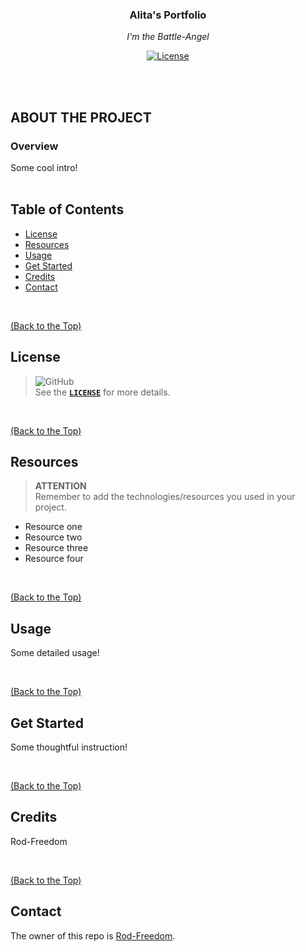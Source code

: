 <h3 align="center">Alita's Portfolio</h3>

<p align="center"><i>I'm the Battle-Angel</i></p>

<p align="center">
<a href="https://github.com/Rod-Freedom/Challenge-N2-AlitasPotfolio/blob/main/LICENSE"><img src="https://img.shields.io/github/license/Rod-Freedom/Challenge-N2-AlitasPotfolio?style=for-the-badge" alt="License"></a>
</p>

<br>
<br>

## **ABOUT THE PROJECT**
### **Overview**
Some cool intro!
<br>
<br>

## Table of Contents
- [License](#license)
- [Resources](#resources)
- [Usage](#usage)
- [Get Started](#get-started)
- [Credits](#credits)
- [Contact](#contact)

<br>

[(Back to the Top)](#about-the-project)

## License

> ![GitHub](https://img.shields.io/github/license/Rod-Freedom/Challenge-N2-AlitasPotfolio?style=for-the-badge)<br>
> See the **[`LICENSE`](https://github.com/Rod-Freedom/Challenge-N2-AlitasPotfolio/blob/main/LICENSE)** for more details.
    

<br>

[(Back to the Top)](#about-the-project)
## Resources
> **ATTENTION**<br>
> Remember to add the technologies/resources you used in your project.

* Resource one
* Resource two
* Resource three
* Resource four

<br>

[(Back to the Top)](#about-the-project)
## Usage
Some detailed usage!

<br>

[(Back to the Top)](#about-the-project)
## Get Started
Some thoughtful instruction!

<br>

[(Back to the Top)](#about-the-project)
## Credits
Rod-Freedom

<br>

[(Back to the Top)](#about-the-project)
## Contact
The owner of this repo is [Rod-Freedom](https://github.com/Rod-Freedom).
